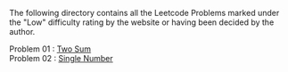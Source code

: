 The following directory contains all the Leetcode Problems
marked under the "Low" difficulty rating by the website or
having been decided by the author. 

Problem 01 : [Two Sum](https://leetcode.com/problems/two-sum/)  
Problem 02 : [Single Number](https://leetcode.com/problems/single-number/)  


